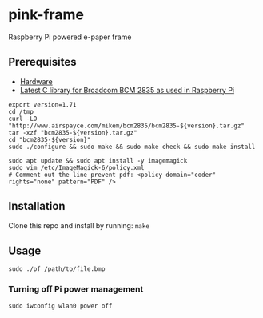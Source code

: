 # pink-frame
Raspberry Pi powered e-paper frame

## Prerequisites

- [Hardware](https://www.waveshare.net/wiki/10.3inch_e-Paper_HAT)
- [Latest C library for Broadcom BCM 2835 as used in Raspberry Pi](http://www.airspayce.com/mikem/bcm2835/)

```shell
export version=1.71
cd /tmp
curl -LO "http://www.airspayce.com/mikem/bcm2835/bcm2835-${version}.tar.gz"
tar -xzf "bcm2835-${version}.tar.gz"
cd "bcm2835-${version}"
sudo ./configure && sudo make && sudo make check && sudo make install
```

```shell
sudo apt update && sudo apt install -y imagemagick
sudo vim /etc/ImageMagick-6/policy.xml
# Comment out the line prevent pdf: <policy domain="coder" rights="none" pattern="PDF" />
```

## Installation

Clone this repo and install by running: `make`

## Usage

```shell
sudo ./pf /path/to/file.bmp
```

### Turning off Pi power management

`sudo iwconfig wlan0 power off`

